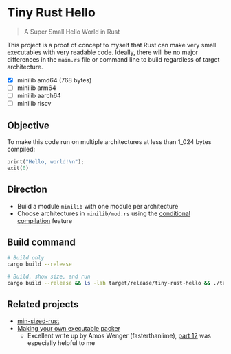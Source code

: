 # Tiny Rust Hello

> A Super Small Hello World in Rust

This project is a proof of concept to myself that Rust can make very small executables with very readable code. Ideally, there will be no major differences in the `main.rs` file or command line to build regardless of target architecture.

- [x] minilib amd64 (768 bytes)
- [ ] minilib arm64
- [ ] minilib aarch64
- [ ] minilib riscv

## Objective

To make this code run on multiple architectures at less than 1_024 bytes compiled:

```rust
print("Hello, world!\n");
exit(0)
```

## Direction

- Build a module `minilib` with one module per architecture
- Choose architectures in `minilib/mod.rs` using the [conditional compilation](https://doc.rust-lang.org/reference/conditional-compilation.html) feature

## Build command

```sh
# Build only
cargo build --release
```

```sh
# Build, show size, and run
cargo build --release && ls -lah target/release/tiny-rust-hello && ./target/release/tiny-rust-hello mojo jojo ; echo $?
```

## Related projects

- [min-sized-rust](https://github.com/johnthagen/min-sized-rust)
- [Making your own executable packer](https://fasterthanli.me/series/making-our-own-executable-packer/)
  - Excellent write up by Amos Wenger (fasterthanlime), [part 12](https://fasterthanli.me/series/making-our-own-executable-packer/part-12) was especially helpful to me
